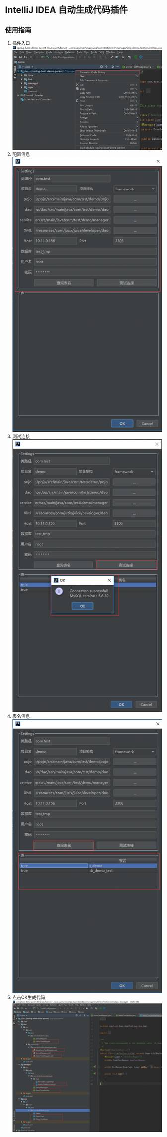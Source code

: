 # IntelliJ IDEA 自动生成代码插件

## 使用指南
1. 插件入口
[![插件入口](./resources/imgs/1.png)](插件入口)
2. 配置信息
[![配置信息](./resources/imgs/2.png)](配置信息)
3. 测试连接
[![测试连接](./resources/imgs/3.png)](测试连接)
4. 表名信息
[![表名信息](./resources/imgs/4.png)](表名信息)
5. 点击OK生成代码
[![生成代码](./resources/imgs/5.png)](生成代码)
